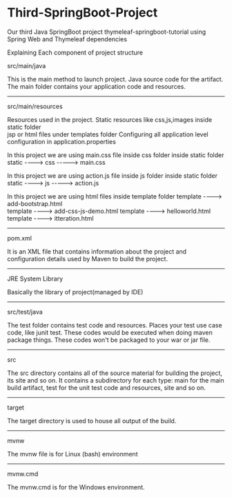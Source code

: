 # Third-SpringBoot-Project
Our third Java SpringBoot project thymeleaf-springboot-tutorial using Spring Web and Thymeleaf  dependencies 

Explaining Each component of project structure



src/main/java

This is the main method to launch project.
Java source code for the artifact.
The main folder contains your application code and resources.

-------------------------

src/main/resources

Resources used in the project.
Static resources like css,js,images inside static folder  
jsp or html files under templates folder
Configuring all application level configuration in application.properties


In this project we are using  main.css file inside css folder inside static folder
         static ---->   css  ----->  main.css    

In this project we are using  action.js file inside js folder inside static folder
         static ---->   js  ----->    action.js  

In this project we are using  html files inside template folder
        template ---->      add-bootstrap.html     
        template ---->     add-css-js-demo.html 
        template ---->       helloworld.html          
        template ---->       itteration.html             

-------------------------

pom.xml

 It is an XML file that contains information about the project and configuration details used by Maven to build the project.

-------------------------------------------------

JRE System Library

Basically the  library of project(managed by IDE)

-------------------------

src/test/java

 The test folder contains  test code and resources.
 Places your test use case code, like junit test.
 These codes would be executed when doing maven package things. These codes won't be packaged to your war or jar file.

-------------------------

src  

The src directory contains all of the source material for building the project, its site and so on. 
It contains a subdirectory for each type: main for the main build artifact, test for the unit test code and resources, site and so on.

-------------------------

 target 

 The target directory is used to house all output of the build.

-------------------------

mvnw 

The mvnw file is for Linux (bash) environment


-------------------------

mvnw.cmd

   The mvnw.cmd is for the Windows environment.
